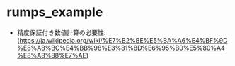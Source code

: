 # rumps_example

- 精度保証付き数値計算の必要性:(https://ja.wikipedia.org/wiki/%E7%B2%BE%E5%BA%A6%E4%BF%9D%E8%A8%BC%E4%BB%98%E3%81%8D%E6%95%B0%E5%80%A4%E8%A8%88%E7%AE)
